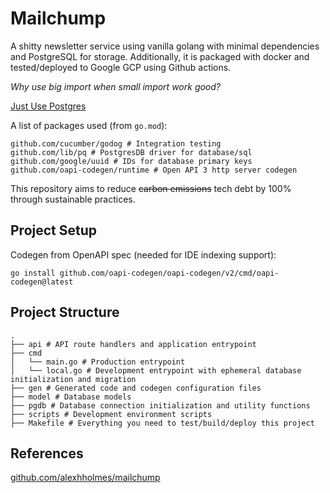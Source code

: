 # Mailchump

A shitty newsletter service using vanilla golang with minimal dependencies
and PostgreSQL for storage. Additionally, it is packaged with docker and tested/deployed
to Google GCP using Github actions.

_Why use big import when small import work good?_

[Just Use Postgres](https://mccue.dev/pages/8-16-24-just-use-postgres)

A list of packages used (from `go.mod`):
```text
github.com/cucumber/godog # Integration testing
github.com/lib/pq # PostgresDB driver for database/sql
github.com/google/uuid # IDs for database primary keys
github.com/oapi-codegen/runtime # Open API 3 http server codegen
```

This repository aims to reduce ~~carbon emissions~~ tech debt by 100% through sustainable practices.

## Project Setup
Codegen from OpenAPI spec (needed for IDE indexing support):
```
go install github.com/oapi-codegen/oapi-codegen/v2/cmd/oapi-codegen@latest
```

## Project Structure
```
.
├── api # API route handlers and application entrypoint
├── cmd
│   └── main.go # Production entrypoint
│   └── local.go # Development entrypoint with ephemeral database initialization and migration
├── gen # Generated code and codegen configuration files
├── model # Database models
├── pgdb # Database connection initialization and utility functions
├── scripts # Development environment scripts
├── Makefile # Everything you need to test/build/deploy this project
```

## References
[github.com/alexhholmes/mailchump](https://github.com/alexhholmes/mailchump/blob/main/README.md)